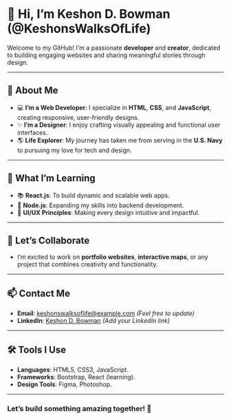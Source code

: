 # 👋 Hi, I’m Keshon D. Bowman (@KeshonsWalksOfLife)  
Welcome to my GitHub! I'm a passionate **developer** and **creator**, dedicated to building engaging websites and sharing meaningful stories through design.

---

## 👀 About Me  
- 💻 **I’m a Web Developer**: I specialize in **HTML**, **CSS**, and **JavaScript**, creating responsive, user-friendly designs.  
- ✨ **I’m a Designer**: I enjoy crafting visually appealing and functional user interfaces.  
- 🌎 **Life Explorer**: My journey has taken me from serving in the **U.S. Navy** to pursuing my love for tech and design.  

---

## 🌱 What I’m Learning  
- 📚 **React.js**: To build dynamic and scalable web apps.  
- 🔗 **Node.js**: Expanding my skills into backend development.  
- 🎨 **UI/UX Principles**: Making every design intuitive and impactful.  

---

## 💞️ Let’s Collaborate  
- I’m excited to work on **portfolio websites**, **interactive maps**, or any project that combines creativity and functionality.

---

## 📫 Contact Me  
- **Email**: keshonswalksoflife@example.com *(Feel free to update)*  
- **LinkedIn**: [Keshon D. Bowman](#) *(Add your LinkedIn link)*  

---

## 🛠️ Tools I Use  
- **Languages**: HTML5, CSS3, JavaScript.  
- **Frameworks**: Bootstrap, React (learning).  
- **Design Tools**: Figma, Photoshop.  

---

### Let’s build something amazing together! 🚀
